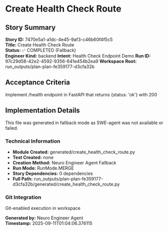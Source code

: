 # Create Health Check Route

## Story Summary
**Story ID:** 7470e5a1-a1dc-4e45-9af3-c46b60f4f5c5  
**Title:** Create Health Check Route  
**Status:** ✅ COMPLETED (Fallback)  
**Engineer Kind:** backend
**Intent:** Health Check Endpoint Demo
**Run ID:** 97c29d58-42e2-4592-9356-641e454b2ea9
**Workspace Root:** run_outputs/plan-plan-fe359177-d3cfa32b

## Acceptance Criteria
Implement /health endpoint in FastAPI that returns {status: 'ok'} with 200

## Implementation Details
This file was generated in fallback mode as SWE-agent was not available or failed.

### Technical Information
- **Module Created:** generated/create_health_check_route.py
- **Test Created:** none
- **Creation Method:** Neuro Engineer Agent Fallback
- **Run Mode:** RunMode.MERGE
- **Story Dependencies:** 0 dependencies
- **Full Path:** run_outputs/plan-plan-fe359177-d3cfa32b/generated/create_health_check_route.py

### Git Integration
Git-enabled execution in workspace

**Generated by:** Neuro Engineer Agent  
**Timestamp:** 2025-09-11T01:04:06.376115
